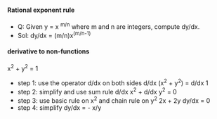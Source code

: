 #### Rational exponent rule
* Q: Given y = x <sup>m/n</sup> where m and n are integers, compute dy/dx.
* Sol: dy/dx = (m/n)x<sup>(m/n-1)</sup>

#### derivative to non-functions

x<sup>2</sup> + y<sup>2</sup> = 1

* step 1: use the operator d/dx on both sides
    d/dx (x<sup>2</sup> + y<sup>2</sup>) = d/dx 1
* step 2: simplify and use sum rule
    d/dx x<sup>2</sup> + d/dx y<sup>2</sup> = 0
* step 3: use basic rule on x<sup>2</sup> and chain rule on y<sup>2</sup>
    2x + 2y dy/dx = 0
* step 4: simplify
    dy/dx = - x/y